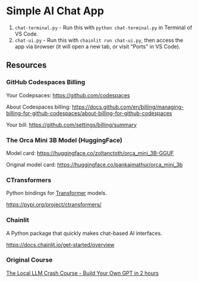 # Simple AI Chat App

1. `chat-terminal.py` - Run this with `python chat-terminal.py` in Terminal of VS Code.
1. `chat-ui.py` - Run this with `chainlit run chat-ui.py`, then access the app via browser (it will open a new tab, or visit "Ports" in VS Code).

## Resources

### GitHub Codespaces Billing

Your Codepsaces: https://github.com/codespaces

About Codespaces billing: https://docs.github.com/en/billing/managing-billing-for-github-codespaces/about-billing-for-github-codespaces

Your bill: https://github.com/settings/billing/summary

### The Orca Mini 3B Model (HuggingFace)

Model card: https://huggingface.co/zoltanctoth/orca_mini_3B-GGUF

Original model card: https://huggingface.co/pankajmathur/orca_mini_3b

### CTransformers

Python bindings for [Transformer](https://aws.amazon.com/what-is/transformers-in-artificial-intelligence/#:~:text=Transformers%20are%20a%20type%20of,sequence%20into%20an%20output%20sequence.) models.

https://pypi.org/project/ctransformers/

### Chainlit

A Python package that quickly makes chat-based AI interfaces.

https://docs.chainlit.io/get-started/overview

### Original Course

[The Local LLM Crash Course - Build Your Own GPT in 2 hours](https://www.udemy.com/course/the-local-llm-crash-course-build-a-hugging-face-ai-chatbot/?referralCode=EAD6017AA0001257DD9A)

